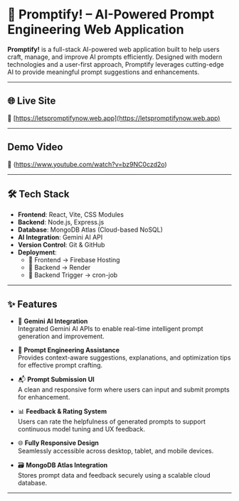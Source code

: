 # 🚀 Promptify! – AI-Powered Prompt Engineering Web Application

**Promptify!** is a full-stack AI-powered web application built to help users craft, manage, and improve AI prompts efficiently. Designed with modern technologies and a user-first approach, Promptify leverages cutting-edge AI to provide meaningful prompt suggestions and enhancements.

---

## 🌐 Live Site

🎯 [https://letspromptifynow.web.app](https://letspromptifynow.web.app)

---

## Demo Video

🎯 (https://www.youtube.com/watch?v=bz9NC0czd2o)

---

## 🛠️ Tech Stack

- **Frontend**: React, Vite, CSS Modules
- **Backend**: Node.js, Express.js
- **Database**: MongoDB Atlas (Cloud-based NoSQL)
- **AI Integration**: Gemini AI API
- **Version Control**: Git & GitHub
- **Deployment**:
  - 🔹 Frontend → Firebase Hosting
  - 🔹 Backend → Render
  - 🔹 Backend Trigger → cron-job

---

## ✨ Features

- 🤖 **Gemini AI Integration**  
  Integrated Gemini AI APIs to enable real-time intelligent prompt generation and improvement.

- 🧠 **Prompt Engineering Assistance**  
  Provides context-aware suggestions, explanations, and optimization tips for effective prompt crafting.

- 📬 **Prompt Submission UI**  
  A clean and responsive form where users can input and submit prompts for enhancement.

- 📊 **Feedback & Rating System**  
  Users can rate the helpfulness of generated prompts to support continuous model tuning and UX feedback.

- 🌐 **Fully Responsive Design**  
  Seamlessly accessible across desktop, tablet, and mobile devices.

- 🗃️ **MongoDB Atlas Integration**  
  Stores prompt data and feedback securely using a scalable cloud database.

---


